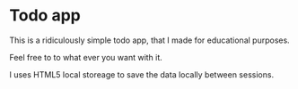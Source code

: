 # Todo app

This is a ridiculously simple todo app, that I made for educational purposes.

Feel free to to what ever you want with it.

I uses HTML5 local storeage to save the data locally between sessions. 
